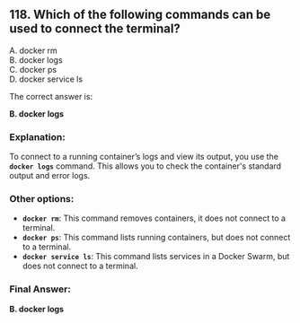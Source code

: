 ## 118. Which of the following commands can be used to connect the terminal?
A. docker rm  
B. docker logs  
C. docker ps  
D. docker service ls  

The correct answer is:

**B. docker logs**

### **Explanation:**
To connect to a running container’s logs and view its output, you use the **`docker logs`** command. This allows you to check the container's standard output and error logs.

### **Other options:**
- **`docker rm`**: This command removes containers, it does not connect to a terminal.
- **`docker ps`**: This command lists running containers, but does not connect to a terminal.
- **`docker service ls`**: This command lists services in a Docker Swarm, but does not connect to a terminal.

### **Final Answer:**
**B. docker logs**
